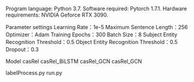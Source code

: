 Program language: Python 3.7.  Software required: Pytorch 1.7.1.
Hardware requirements: NVIDIA Geforce RTX 3090.

Parameter settings
Learning Rate：1e-5
Maximum Sentence Length：256
Optimizer：Adam
Training Epochs：300
Batch Size：8
Subject Entity Recognition Threshold：0.5
Object Entity Recognition Threshold：0.5
Dropout：0.3

Model
casRel
casRel_BiLSTM
casRel_GCN
casRel_GCN


labelProcess.py
run.py
